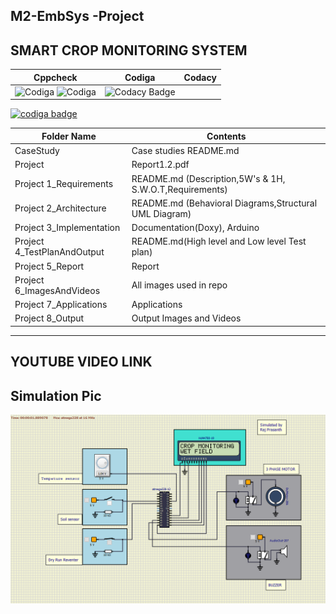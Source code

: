 ## M2-EmbSys -Project

##  SMART CROP MONITORING SYSTEM
| Cppcheck | Codiga | Codacy |
| --- | --- | --- | 
|![Codiga](https://api.codiga.io/project/31762/score/svg)   ![Codiga](https://api.codiga.io/project/31762/status/svg)|![Codacy Badge](https://app.codacy.com/project/badge/Grade/9082a44149b5489e8241c69d94f9b0e0)|


<a href="https://app.codiga.io/public/user/github/rajprasanth27k">
   <img src="https://api.codiga.io/public/badge/user/github/rajprasanth27k?style=light" alt="codiga badge" />
</a>


| Folder Name | Contents |
|---|---|
| CaseStudy |  Case studies README.md |
| Project | Report1.2.pdf  |
| Project  1_Requirements | README.md (Description,5W's & 1H, S.W.O.T,Requirements)  |
| Project  2_Architecture | README.md (Behavioral Diagrams,Structural UML Diagram) |
| Project  3_Implementation | Documentation(Doxy), Arduino|
| Project  4_TestPlanAndOutput | README.md(High level and Low level Test plan) |
| Project  5_Report | Report |
| Project  6_ImagesAndVideos | All images used in repo |
| Project  7_Applications | Applications |
| Project  8_Output | Output Images and Videos |


----
## YOUTUBE VIDEO LINK
      
## Simulation Pic
 ![simuide](https://github.com/rajprasanth27k/M2-EmbSys/blob/83dfd9d83e6ef8505f002ff53e9ac4359dc0cf9b/Project/8_Output/simuide.PNG)
